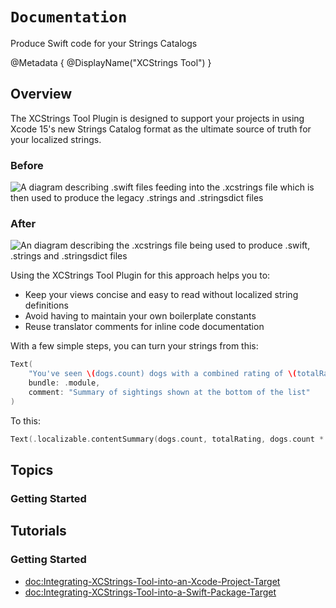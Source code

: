 # ``Documentation``

Produce Swift code for your Strings Catalogs

@Metadata {
    @DisplayName("XCStrings Tool")
}

## Overview

The XCStrings Tool Plugin is designed to support your projects in using Xcode 15's new Strings Catalog format as the ultimate source of truth for your localized strings.

### Before

![A diagram describing .swift files feeding into the .xcstrings file which is then used to produce the legacy .strings and .stringsdict files](Overview-Before)

### After

![An diagram describing the .xcstrings file being used to produce .swift, .strings and .stringsdict files](Overview-After)

Using the XCStrings Tool Plugin for this approach helps you to:

- Keep your views concise and easy to read without localized string definitions
- Avoid having to maintain your own boilerplate constants
- Reuse translator comments for inline code documentation

With a few simple steps, you can turn your strings from this:

```swift
Text(
    "You've seen \(dogs.count) dogs with a combined rating of \(totalRating)/\(dogs.count * 10)",
    bundle: .module,
    comment: "Summary of sightings shown at the bottom of the list"
)
```

To this:

```swift
Text(.localizable.contentSummary(dogs.count, totalRating, dogs.count * 10))
```

## Topics

### Getting Started

## Tutorials

### Getting Started

- <doc:Integrating-XCStrings-Tool-into-an-Xcode-Project-Target>
- <doc:Integrating-XCStrings-Tool-into-a-Swift-Package-Target>

